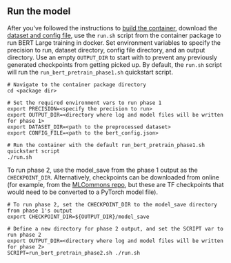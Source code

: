 ## Run the model

After you've followed the instructions to [build the container](#build-the-container),
download the [dataset and config file](#datasets), use the `run.sh` script from the
container package to run BERT Large training in docker. Set environment variables to
specify the precision to run, dataset directory, config file directory, and an
output directory. Use an empty `OUTPUT_DIR` to start with to prevent any previously
generated checkpoints from getting picked up. By default, the `run.sh` script will
run the `run_bert_pretrain_phase1.sh` quickstart script.
```
# Navigate to the container package directory
cd <package dir>

# Set the required environment vars to run phase 1
export PRECISION=<specify the precision to run>
export OUTPUT_DIR=<directory where log and model files will be written for phase 1>
export DATASET_DIR=<path to the preprocessed dataset>
export CONFIG_FILE=<path to the bert_config.json>

# Run the container with the default run_bert_pretrain_phase1.sh quickstart script
./run.sh
```
To run phase 2, use the model_save from the phase 1 output as the `CHECKPOINT_DIR`.
Alternatively, checkpoints can be downloaded from online (for example, from the
[MLCommons repo](https://github.com/mlcommons/training/tree/master/language_model/tensorflow/bert),
but these are TF checkpoints that would need to be converted to a PyTorch model file).
```
# To run phase 2, set the CHECKPOINT_DIR to the model_save directory from phase 1's output
export CHECKPOINT_DIR=${OUTPUT_DIR}/model_save

# Define a new directory for phase 2 output, and set the SCRIPT var to run phase 2
export OUTPUT_DIR=<directory where log and model files will be written for phase 2>
SCRIPT=run_bert_pretrain_phase2.sh ./run.sh
```

